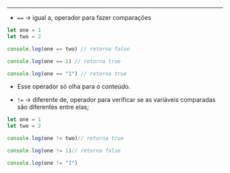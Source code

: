 ___
- `==` -> igual a, operador para fazer comparações
```js
let one = 1
let two = 2

console.log(one == two) // retorna false

console.log(one == 1) // retorna true

console.log(one == "1") // retorna true
```
- Esse operador só olha para o conteúdo.

- `!=` -> diferente de, operador para verificar se as variáveis comparadas são diferentes entre elas;
```js
let one = 1
let two = 2

console.log(one != two)// retorna true

console.log(one != 1)// retorna false

console.log(one != "1")
```
